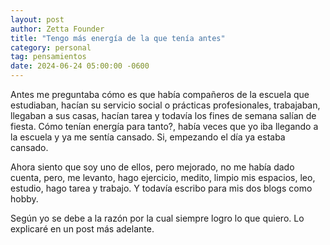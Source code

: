```yaml
---
layout: post
author: Zetta Founder
title: "Tengo más energía de la que tenía antes"
category: personal
tag: pensamientos
date: 2024-06-24 05:00:00 -0600
---
```


Antes me preguntaba cómo es que había compañeros de la escuela que estudiaban, hacían su servicio social o prácticas profesionales, trabajaban, llegaban a sus casas, hacían tarea y todavía los fines de semana salían de fiesta. Cómo tenían energía para tanto?, había veces que yo iba llegando a la escuela y ya me sentía cansado. Si, empezando el día ya estaba cansado.

Ahora siento que soy uno de ellos, pero mejorado, no me había dado cuenta, pero, me levanto, hago ejercicio, medito, limpio mis espacios, leo, estudio, hago tarea y trabajo. Y todavía escribo para mis dos blogs como hobby.

Según yo se debe a la razón por la cual siempre logro lo que quiero. Lo explicaré en un post más adelante.